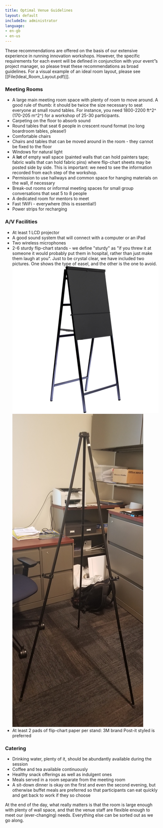 ```yaml
---
title: Optimal Venue Guidelines
layout: default
includeIn: administrator
language:
- en-gb
- en-us
---
```

These recommendations are offered on the basis of our extensive experience in running innovation workshops. However, the specific requirements for each event will be defined in conjunction with your event”s project manager, so please treat these recommendations as broad guidelines. For a visual example of an ideal room layout, please see [[File(Ideal_Room_Layout.pdf)]].
### Meeting Rooms
 * A large main meeting room space with plenty of room to move around. A good rule of thumb: it should be twice the size necessary to seat everyone at small round tables. For instance, you need 1800-2200 ft^2^ (170-205 m^2^) for a workshop of 25-30 participants.
 * Carpeting on the floor to absorb sound
 * Round tables that seat 6 people in crescent round format (no long boardroom tables, please!)
 * Comfortable chairs
 * Chairs and tables that can be moved around in the room - they cannot be fixed to the floor
 * Windows for natural light
 * A **lot** of empty wall space (painted walls that can hold painters tape; fabric walls that can hold fabric pins) where flip-chart sheets may be posted side by side. This is important: we need to see the information recorded from each step of the workshop. 
 * Permission to use hallways and common space for hanging materials on the wall, if necessary
 * Break-out rooms or informal meeting spaces for small group conversations that seat 5 to 8 people
 * A dedicated room for mentors to meet
 * Fast !WiFi - everywhere (this is essential!)
 * Power strips for recharging
### A/V Facilities 
 * At least 1 LCD projector
 * A good sound system that will connect with a computer or an iPad
 * Two wireless microphones
 * 2-6 sturdy flip-chart stands - we define "sturdy" as "if you threw it at someone it would probably put them in hospital, rather than just make them laugh at you". Just to be crystal clear, we have included two pictures. One shows the type of easel, and the other is the one to avoid.
![Good Easel](../images/1491465891_1271007.jpg)
![Bad Easel](../images/20191003_120610.jpg)
 * At least 2 pads of flip-chart paper per stand: 3M brand Post-it styled is preferred
### Catering 
 * Drinking water, plenty of it, should be abundantly available during the session
 * Coffee and tea available continuously
 * Healthy snack offerings as well as indulgent ones
 * Meals served in a room separate from the meeting room
 * A sit-down dinner is okay on the first and even the second evening, but otherwise buffet meals are preferred so that participants can eat quickly and get back to work if they so choose

At the end of the day, what really matters is that the room is large enough with plenty of wall space, and that the venue staff are flexible enough to meet our (ever-changing) needs. Everything else can be sorted out as we go along.